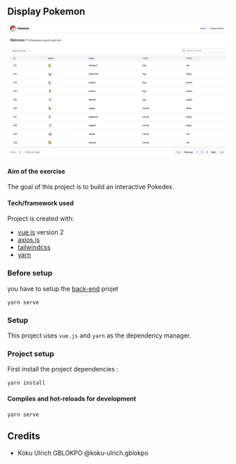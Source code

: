 ## Display Pokemon
![Capture d’écran 2023-03-27 à 20.28.53.png](src%2Fassets%2FCapture%20d%E2%80%99%C3%A9cran%202023-03-27%20%C3%A0%2020.28.53.png)

#### Aim of the exercise

The goal of this project is to build an interactive Pokedex.


#### Tech/framework used

Project is created with:

* [vue.js](https://cli.vuejs.org/) version 2
* [axios.js](https://axios-http.com/fr/docs/intro)
* [tailwindcss](https://tailwindcss.com/)
* [yarn](https://yarnpkg.com/)


### Before setup
you have to setup the [back-end](https://github.com/koku-ulrich/pokemon_back) projet
    
```
yarn serve
```

### Setup
This project uses ```vue.js``` and ```yarn``` as the dependency manager.

### Project setup
First install the project dependencies :
```
yarn install
```

#### Compiles and hot-reloads for development
```
yarn serve
```

## Credits
- Koku Ulrich GBLOKPO @koku-ulrich.gblokpo


